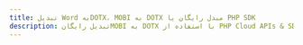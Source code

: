 ---title: تبدیل Word بهDOTX، MOBI به DOTX مبدل رایگان یا PHP SDKdescription: تبدیل رایگانMOBI به DOTX با استفاده از PHP Cloud APIs & SDK. همچنین اسناد Microsoft Word و OpenOffice را در Cloud ایجاد، ویرایش و رندر کنید.---